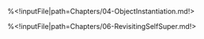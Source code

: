 <!inputFile|path=Chapters/01-theLanguage2.md!>
<!inputFile|path=Chapters/02-AST.md!>
<!inputFile|path=Chapters/03-Visitors.md!>
<!inputFile|path=Chapters/03-ASTVisitors.md!>

%<!inputFile|path=Chapters/04-ObjectInstantiation.md!>

<!inputFile|path=Chapters/05-EvaluatorStructure.md!>
<!inputFile|path=Chapters/06-SelfSuper.md!>
%<!inputFile|path=Chapters/06-RevisitingSelfSuper.md!>
<!inputFile|path=Chapters/06-VariablesAndScopes.md!>
<!inputFile|path=Chapters/07-EvaluatorFirstMessage.md!>
<!inputFile|path=Chapters/08-EvaluatorMessageArg.md!>
<!inputFile|path=Chapters/08-EvaluatorMessageLookup.md!>
<!inputFile|path=Chapters/08-EvaluatorMessageError.md!>
<!inputFile|path=Chapters/09-EvaluatorPrimitives.md!>
<!inputFile|path=Chapters/10-EvaluatorBlock.md!>